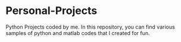 # Personal-Projects
Python Projects coded by me. 
In this repository, you can find various samples of python and matlab codes that I created for fun.
